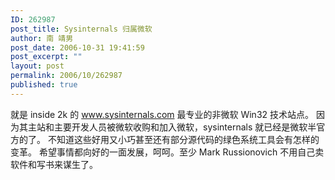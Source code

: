 ```yaml
---
ID: 262987
post_title: Sysinternals 归属微软
author: 南 靖男
post_date: 2006-10-31 19:41:59
post_excerpt: ""
layout: post
permalink: 2006/10/262987
published: true
---
```

就是 inside 2k 的 <a href="http://www.sysinternals.com">www.sysinternals.com</a> 最专业的非微软 Win32 技术站点。
因为其主站和主要开发人员被微软收购和加入微软，sysinternals 就已经是微软半官方的了。
不知道这些好用又小巧甚至还有部分源代码的绿色系统工具会有怎样的变革。
希望事情都向好的一面发展，呵呵。至少 Mark Russionovich 不用自己卖软件和写书来谋生了。